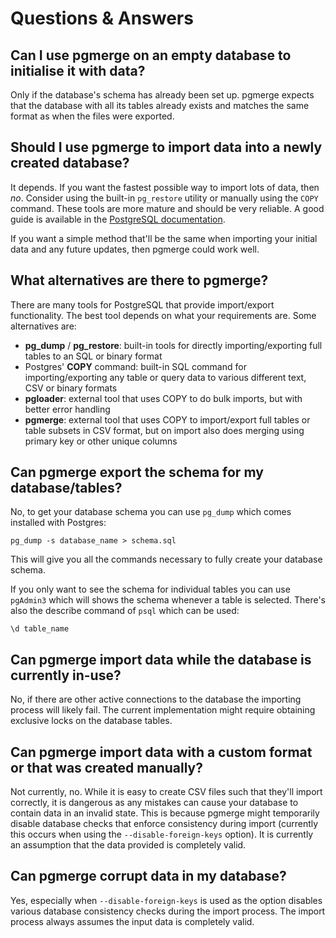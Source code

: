 # Questions & Answers

## Can I use pgmerge on an empty database to initialise it with data?

Only if the database's schema has already been set up. pgmerge expects that the database with all its tables already exists and matches the same format as when the files were exported.

## Should I use pgmerge to import data into a newly created database?

It depends. If you want the fastest possible way to import lots of data, then *no*. Consider using the built-in `pg_restore` utility or manually using the `COPY` command. These tools are more mature and should be very reliable. A good guide is available in the [PostgreSQL documentation][1].

If you want a simple method that'll be the same when importing your initial data and any future updates, then pgmerge could work well.

[1]: https://www.postgresql.org/docs/current/static/populate.html

## What alternatives are there to pgmerge?

There are many tools for PostgreSQL that provide import/export functionality. The best tool depends on what your requirements are. Some alternatives are:

* **pg_dump** / **pg_restore**: built-in tools for directly importing/exporting full tables to an SQL or binary format
* Postgres' **COPY** command: built-in SQL command for importing/exporting any table or query data to various different text, CSV or binary formats
* **pgloader**: external tool that uses COPY to do bulk imports, but with better error handling
* **pgmerge**: external tool that uses COPY to import/export full tables or table subsets in CSV format, but on import also does merging using primary key or other unique columns

## Can pgmerge export the schema for my database/tables?

No, to get your database schema you can use `pg_dump` which comes installed with Postgres:

    pg_dump -s database_name > schema.sql

This will give you all the commands necessary to fully create your database schema.

If you only want to see the schema for individual tables you can use `pgAdmin3` which will shows the schema whenever a table is selected. There's also the describe command of `psql` which can be used:

    \d table_name

## Can pgmerge import data while the database is currently in-use?

No, if there are other active connections to the database the importing process will likely fail. The current implementation might require obtaining exclusive locks on the database tables.

## Can pgmerge import data with a custom format or that was created manually?

Not currently, no. While it is easy to create CSV files such that they'll import correctly, it is dangerous as any mistakes can cause your database to contain data in an invalid state. This is because pgmerge might temporarily disable database checks that enforce consistency during import (currently this occurs when using the `--disable-foreign-keys` option). It is currently an assumption that the data provided is completely valid.

## Can pgmerge corrupt data in my database?

Yes, especially when `--disable-foreign-keys` is used as the option disables various database consistency checks during the import process. The import process always assumes the input data is completely valid.

